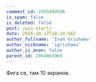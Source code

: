 ```yaml
---
comment_id: 2955099506
is_spam: false
is_deleted: false
post: /win-start/
date: 2016-10-17T18:24:58Z
author_fullname: 'Ivan Grishaev'
author_nickname: 'igrishaev'
author_is_anon: false
parent_id: 2954863969
---
```


<p>Фига се, там 10 экранов.</p>
